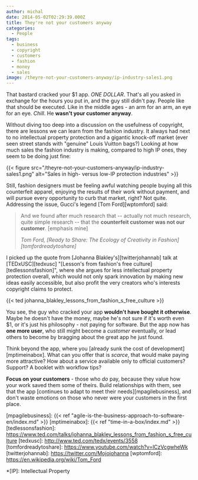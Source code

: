 ```yaml
---
author: michal
date: 2014-05-02T02:29:39.000Z
title: They're not your customers anyway
categories:
  - People
tags:
  - business
  - copyright
  - customers
  - fashion
  - money
  - sales
image: /theyre-not-your-customers-anyway/ip-industry-sales1.png
---
```


That bastard cracked your $1 app. _ONE DOLLAR_. That's all you asked in exchange for the hours you put in, and the guy still didn't pay. People like that should be executed. Like in the middle ages - an arm for an arm, an eye for an eye. _Chill_. He __wasn't your customer anyway__.

<!--more-->

Without diving too deep into a discussion on the usefulness of copyright, there are lessons we can learn from the fashion industry. It always had next to no intellectual property protection and a gigantic knock-off market (ever seen street stands with "genuine" Louis Vuitton bags?) Looking at how much sales the fashion industry is making, compared to high IP ones, they seem to be doing just fine:

{{< figure src="/theyre-not-your-customers-anyway/ip-industry-sales1.png" alt="Sales in high- versus low-IP protection industries" >}}

Still, fashion designers must be feeling awful watching people buying all this counterfeit apparel, enjoying the results of their work without payment, and will pursue every opportunity to curb that market, right? Not quite. Addressing the issue, Gucci's legend [Tom Ford][wptomford] said:

> And we found after much research that -- actually not much research, quite simple research -- that the __counterfeit customer was not our customer__. [emphasis mine]
>
> <cite>Tom Ford, [Ready to Share: The Ecology of Creativity in Fashion][tomfordreadytoshare]</cite>

I picked up the quote from [Johanna Blakley's][twitterjohannab] talk at [TEDxUSC][tedxusc] "[Lesson's from fashion's free culture][tedlessonsfashion]", where she argues for less intellectual property protection overall, which would not only spark innovation by making new ideas easily accessible, but also profit the very creators who's interests copyright claims to protect.

{{< ted johanna_blakley_lessons_from_fashion_s_free_culture >}}

You see, the guy who cracked your app __wouldn't have bought it otherwise__. Maybe he doesn't have the money, maybe he's not sure if it's worth even $1, or it's just his philosophy - not paying for software. But the app now has __one more user__, who still might become a _customer_ eventually, or lead others to become by bragging about the great app he just found.

Think beyond the app, where you [already sunk the cost of development][mptimeinabox]. What can you offer that is _scarce_, that would make paying more attractive? How about a service available only to official customers? Support? A booklet with workflow tips?

__Focus on your customers__ - those who _do_ pay, because they value how your work saved them some of theirs. Build relationships with them, see that the app [continues to adapt to meet their needs][mpagilebusiness], and don't waste emotions on those who never were your customers in the first place.

[mpagilebusiness]: {{< ref "agile-is-the-business-approach-to-software-en/index.md" >}}
[mptimeinabox]: {{< ref "time-in-a-box/index.md" >}}
[tedlessonsfashion]: https://www.ted.com/talks/johanna_blakley_lessons_from_fashion_s_free_culture
[tedxusc]: http://www.ted.com/tedx/events/3558
[tomfordreadytoshare]: https://www.youtube.com/watch?v=lCzVcgwheWk
[twitterjohannab]: https://twitter.com/Mojojohanna
[wptomford]: https://en.wikipedia.org/wiki/Tom_Ford

*[IP]: Intellectual Property
